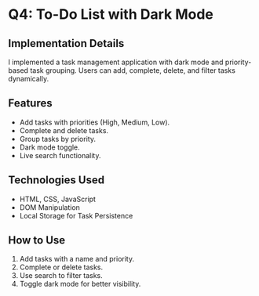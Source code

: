 
# Q4: To-Do List with Dark Mode

## Implementation Details
I implemented a task management application with dark mode and priority-based task grouping. Users can add, complete, delete, and filter tasks dynamically.

## Features
- Add tasks with priorities (High, Medium, Low).
- Complete and delete tasks.
- Group tasks by priority.
- Dark mode toggle.
- Live search functionality.

## Technologies Used
- HTML, CSS, JavaScript
- DOM Manipulation
- Local Storage for Task Persistence

## How to Use
1. Add tasks with a name and priority.
2. Complete or delete tasks.
3. Use search to filter tasks.
4. Toggle dark mode for better visibility.